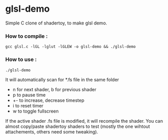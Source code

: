 glsl-demo
=========

Simple C clone of shadertoy, to make glsl demo.

### How to compile :
```
gcc glsl.c -lGL -lglut -lGLEW -o glsl-demo && ./glsl-demo
```

### How to use :
```
./glsl-demo
```

It will automatically scan for *.fs file in the same folder

* n for next shader, b for previous shader
* p to pause time
* +- to increase, decrease timestep
* i to reset timer
* w to toggle fullscreen

If the active shader .fs file is modified, it will recompile the shader.
You can almost copy/paste shadertoy shaders to test (mostly the one wihtout attachements, others need some tweaking).
